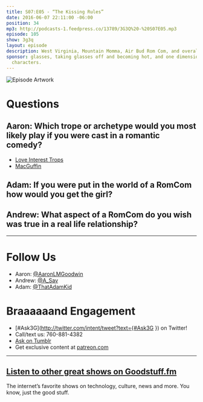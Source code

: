 ```yaml
---
title: S07:E05 - “The Kissing Rules”
date: 2016-06-07 22:11:00 -06:00
position: 34
mp3: http://podcasts-1.feedpress.co/13789/3G3Q%20-%20S07E05.mp3
episode: 105
show: 3g3q
layout: episode
description: West Virginia, Mountain Momma, Air Bud Rom Com, and overall misunderstanding
sponsor: glasses, taking glasses off and becoming hot, and one dimensional female
  characters.
---
```


![Episode Artwork][1]

# Questions

## Aaron: Which trope or archetype would you most likely play if you were cast in a romantic comedy?

* [Love Interest Trops][2]
* [MacGuffin][3]

## Adam: If you were put in the world of a RomCom how would you get the girl?

## Andrew: What aspect of a RomCom do you wish was true in a real life relationship?

***

# Follow Us
* Aaron: [@AaronLMGoodwin](http://twitter.com/aaronlmgoodwin)
* Andrew: [@A_Sav](http://twitter.com/a_sav)
* Adam: [@ThatAdamKid](http://twitter.com/thatadamkid)

# Braaaaaand Engagement
* [#Ask3G](http://twitter.com/intent/tweet?text={#Ask3G }) on Twitter!
* Call/text us: 760-881-4382
* [Ask on Tumblr](http://3g3q.co/ask)
* Get exclusive content at [patreon.com](http://www.patreon.com/3g3q)

***

## [Listen to other great shows on Goodstuff.fm](http://goodstuff.fm/)
The internet’s favorite shows on technology, culture, news and more. You know, just the good stuff.

[1]: http://l.gdwn.co/1fjzU.jpg
[2]: http://tvtropes.org/pmwiki/pmwiki.php/Main/LoveInterests
[3]: https://en.wikipedia.org/wiki/MacGuffin
[4]: http://twitter.com/aaronlmgoodwin
[5]: http://twitter.com/a_sav
[6]: http://twitter.com/thatadamkid
[7]: http://3g3q.co/ask
[8]: http://www.patreon.com/3g3q
[9]: http://goodstuff.fm/3g3q/
